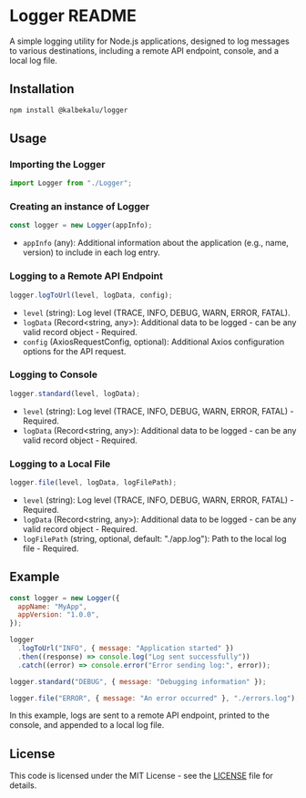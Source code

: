 # Logger README

A simple logging utility for Node.js applications, designed to log messages to various destinations, including a remote API endpoint, console, and a local log file.

## Installation

```bash
npm install @kalbekalu/logger
```

## Usage

### Importing the Logger

```javascript
import Logger from "./Logger";
```

### Creating an instance of Logger

```javascript
const logger = new Logger(appInfo);
```

- `appInfo` (any): Additional information about the application (e.g., name, version) to include in each log entry.

### Logging to a Remote API Endpoint

```javascript
logger.logToUrl(level, logData, config);
```

- `level` (string): Log level (TRACE, INFO, DEBUG, WARN, ERROR, FATAL).
- `logData` (Record<string, any>): Additional data to be logged - can be any valid record object - Required.
- `config` (AxiosRequestConfig, optional): Additional Axios configuration options for the API request.

### Logging to Console

```javascript
logger.standard(level, logData);
```

- `level` (string): Log level (TRACE, INFO, DEBUG, WARN, ERROR, FATAL) - Required.
- `logData` (Record<string, any>): Additional data to be logged - can be any valid record object - Required.

### Logging to a Local File

```javascript
logger.file(level, logData, logFilePath);
```

- `level` (string): Log level (TRACE, INFO, DEBUG, WARN, ERROR, FATAL) - Required.
- `logData` (Record<string, any>): Additional data to be logged - can be any valid record object - Required.
- `logFilePath` (string, optional, default: "./app.log"): Path to the local log file - Required.

## Example

```javascript
const logger = new Logger({
  appName: "MyApp",
  appVersion: "1.0.0",
});

logger
  .logToUrl("INFO", { message: "Application started" })
  .then((response) => console.log("Log sent successfully"))
  .catch((error) => console.error("Error sending log:", error));

logger.standard("DEBUG", { message: "Debugging information" });

logger.file("ERROR", { message: "An error occurred" }, "./errors.log");
```

In this example, logs are sent to a remote API endpoint, printed to the console, and appended to a local log file.

## License

This code is licensed under the MIT License - see the [LICENSE](LICENSE) file for details.
